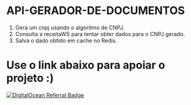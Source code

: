 # API-GERADOR-DE-DOCUMENTOS

1. Gera um cnpj usando o algoritmo de CNPJ.
2. Consulta a receitaWS para tentar obter dados para o CNPJ gerado.
3. Salva o dado obtido em cache no Redis.


# Use o link abaixo para apoiar o projeto :)

<a href="https://www.digitalocean.com/?refcode=73a251126fbd&utm_campaign=Referral_Invite&utm_medium=Referral_Program&utm_source=badge"><img src="https://web-platforms.sfo2.cdn.digitaloceanspaces.com/WWW/Badge%201.svg" alt="DigitalOcean Referral Badge" /></a>